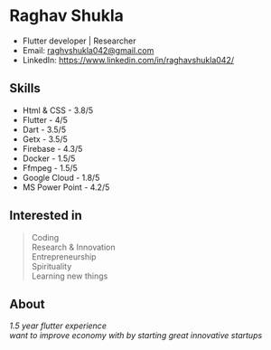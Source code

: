 # Raghav Shukla
- Flutter developer | Researcher
- Email: raghvshukla042@gmail.com
- LinkedIn: https://www.linkedin.com/in/raghavshukla042/

## Skills
- Html & CSS - 3.8/5
- Flutter - 4/5
- Dart - 3.5/5
- Getx - 3.5/5
- Firebase - 4.3/5
- Docker - 1.5/5
- Ffmpeg - 1.5/5
- Google Cloud - 1.8/5
- MS Power Point - 4.2/5<br>


## Interested in
> Coding<br>
> Research & Innovation<br>
> Entrepreneurship<br>
> Spirituality<br>
> Learning new things<br>

## About
_1.5 year flutter experience_<br>
_want to improve economy with by starting great innovative startups_
